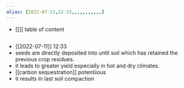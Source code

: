 ```yaml
---
alias: [2022-07-11,12:33,,,,,,,,,,,]
---
```

- [[]]
table of content
```toc
```

- [[2022-07-11]] 12:33
- seeds are directly deposited into until soil which has retained the previous crop residues.
- it leads to greater yield especially in hot and dry climates.
- [[carbon sequestration]] potentiious
- it results in last soil compaction